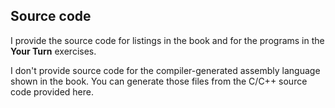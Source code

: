 ## Source code

I provide the source code for listings in the book and for the programs in the **Your Turn** exercises.

I don't provide source code for the compiler-generated assembly language shown in the book. You can generate those files from the C/C++ source code provided here.
